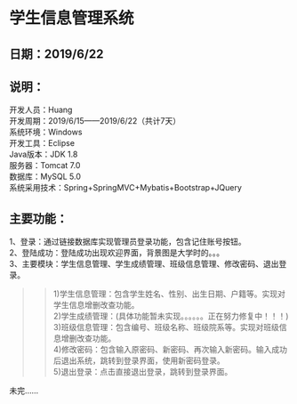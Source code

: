 
学生信息管理系统 
===============
日期：2019/6/22  
---------------
说明：  
---------------
开发人员：Huang  
开发周期：2019/6/15——2019/6/22（共计7天）  
系统环境：Windows  
开发工具：Eclipse  
Java版本：JDK 1.8  
服务器：Tomcat 7.0  
数据库：MySQL 5.0  
系统采用技术：Spring+SpringMVC+Mybatis+Bootstrap+JQuery  
  
主要功能：  
---------------
1、登录：通过链接数据库实现管理员登录功能，包含记住账号按钮。  
2、登陆成功：登陆成功出现欢迎界面，背景图是大学时的。。。  
3、主要模块：学生信息管理、学生成绩管理、班级信息管理、修改密码、退出登录。  
>>1)学生信息管理：包含学生姓名、性别、出生日期、户籍等。实现对学生信息增删改查功能。  
>>2)学生成绩管理：(具体功能暂未实现。。。。。。正在努力修复中！！！)  
>>3)班级信息管理：包含编号、班级名称、班级院系等。实现对班级信息增删改查功能。  
>>4)修改密码：包含输入原密码、新密码、再次输入新密码。输入成功后退出系统，跳转到登录界面，使用新密码登录。  
>>5)退出登录：点击直接退出登录，跳转到登录界面。  
  
未完…… 
